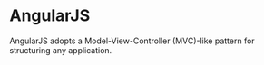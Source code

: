 # AngularJS

AngularJS adopts a Model-View-Controller (MVC)-like pattern for structuring any application.
